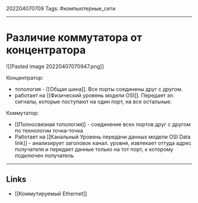 202204070709
Tags: #компьютерные_сети

---

# Различие коммутатора от концентратора

![[Pasted image 20220407070947.png]]

Концентратор:
- топология - [[Общая шина]]. Все порты соединены друг с другом.
- работает на [[Физический уровень модели OSI]]. Передает эл. сигналы, которые поступают на один порт, на все остальные.

Коммутатор:
- [[Полносвязная топология]] - соединение всех портов друг с другом по технологии точка-точка
- Работает на [[Канальный Уровень передачи данных модели OSI Data link]] - анализирует заголовок канал. уровня, извлекает оттуда адрес получателя  и передает данные только на тот порт, к которому подключен получатель

---
## Links
- [[Коммутируемый Ethernet]]